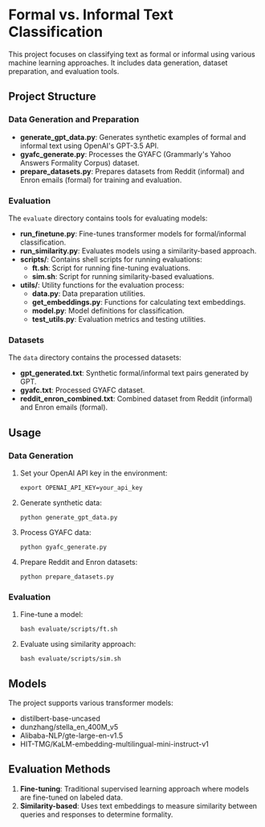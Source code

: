 # Formal vs. Informal Text Classification

This project focuses on classifying text as formal or informal using various machine learning approaches. It includes data generation, dataset preparation, and evaluation tools.

## Project Structure

### Data Generation and Preparation

- **generate_gpt_data.py**: Generates synthetic examples of formal and informal text using OpenAI's GPT-3.5 API.
- **gyafc_generate.py**: Processes the GYAFC (Grammarly's Yahoo Answers Formality Corpus) dataset.
- **prepare_datasets.py**: Prepares datasets from Reddit (informal) and Enron emails (formal) for training and evaluation.

### Evaluation

The `evaluate` directory contains tools for evaluating models:

- **run_finetune.py**: Fine-tunes transformer models for formal/informal classification.
- **run_similarity.py**: Evaluates models using a similarity-based approach.
- **scripts/**: Contains shell scripts for running evaluations:
  - **ft.sh**: Script for running fine-tuning evaluations.
  - **sim.sh**: Script for running similarity-based evaluations.
- **utils/**: Utility functions for the evaluation process:
  - **data.py**: Data preparation utilities.
  - **get_embeddings.py**: Functions for calculating text embeddings.
  - **model.py**: Model definitions for classification.
  - **test_utils.py**: Evaluation metrics and testing utilities.

### Datasets

The `data` directory contains the processed datasets:
- **gpt_generated.txt**: Synthetic formal/informal text pairs generated by GPT.
- **gyafc.txt**: Processed GYAFC dataset.
- **reddit_enron_combined.txt**: Combined dataset from Reddit (informal) and Enron emails (formal).

## Usage

### Data Generation

1. Set your OpenAI API key in the environment:
   ```
   export OPENAI_API_KEY=your_api_key
   ```

2. Generate synthetic data:
   ```
   python generate_gpt_data.py
   ```

3. Process GYAFC data:
   ```
   python gyafc_generate.py
   ```

4. Prepare Reddit and Enron datasets:
   ```
   python prepare_datasets.py
   ```

### Evaluation

1. Fine-tune a model:
   ```
   bash evaluate/scripts/ft.sh
   ```

2. Evaluate using similarity approach:
   ```
   bash evaluate/scripts/sim.sh
   ```

## Models

The project supports various transformer models:
- distilbert-base-uncased
- dunzhang/stella_en_400M_v5
- Alibaba-NLP/gte-large-en-v1.5
- HIT-TMG/KaLM-embedding-multilingual-mini-instruct-v1

## Evaluation Methods

1. **Fine-tuning**: Traditional supervised learning approach where models are fine-tuned on labeled data.
2. **Similarity-based**: Uses text embeddings to measure similarity between queries and responses to determine formality.


